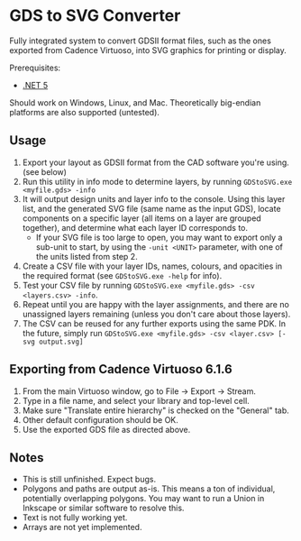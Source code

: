 # GDS to SVG Converter

Fully integrated system to convert GDSII format files, such as the ones exported from Cadence Virtuoso, into SVG graphics for printing or display.

Prerequisites:
- [.NET 5](https://dotnet.microsoft.com/download/dotnet)

Should work on Windows, Linux, and Mac. Theoretically big-endian platforms are also supported (untested).

## Usage
1) Export your layout as GDSII format from the CAD software you're using. (see below)
2) Run this utility in info mode to determine layers, by running `GDStoSVG.exe <myfile.gds> -info`
3) It will output design units and layer info to the console. Using this layer list, and the generated SVG file (same name as the input GDS), locate components on a specific layer (all items on a layer are grouped together), and determine what each layer ID corresponds to.
    - If your SVG file is too large to open, you may want to export only a sub-unit to start, by using the `-unit <UNIT>` parameter, with one of the units listed from step 2.
4) Create a CSV file with your layer IDs, names, colours, and opacities in the required format (see `GDStoSVG.exe -help` for info).
5) Test your CSV file by running `GDStoSVG.exe <myfile.gds> -csv <layers.csv> -info`.
6) Repeat until you are happy with the layer assignments, and there are no unassigned layers remaining (unless you don't care about those layers).
7) The CSV can be reused for any further exports using the same PDK. In the future, simply run `GDStoSVG.exe <myfile.gds> -csv <layer.csv> [-svg output.svg]`

## Exporting from Cadence Virtuoso 6.1.6
1) From the main Virtuoso window, go to File -> Export -> Stream.
2) Type in a file name, and select your library and top-level cell.
3) Make sure "Translate entire hierarchy" is checked on the "General" tab.
4) Other default configuration should be OK.
5) Use the exported GDS file as directed above.

## Notes
- This is still unfinished. Expect bugs.
- Polygons and paths are output as-is. This means a ton of individual, potentially overlapping polygons. You may want to run a Union in Inkscape or similar software to resolve this.
- Text is not fully working yet.
- Arrays are not yet implemented.